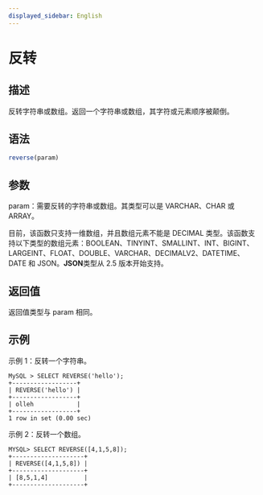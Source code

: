 ```yaml
---
displayed_sidebar: English
---
```


# 反转

## 描述

反转字符串或数组。返回一个字符串或数组，其字符或元素顺序被颠倒。

## 语法

```Haskell
reverse(param)
```

## 参数

param：需要反转的字符串或数组。其类型可以是 VARCHAR、CHAR 或 ARRAY。

目前，该函数只支持一维数组，并且数组元素不能是 DECIMAL 类型。该函数支持以下类型的数组元素：BOOLEAN、TINYINT、SMALLINT、INT、BIGINT、LARGEINT、FLOAT、DOUBLE、VARCHAR、DECIMALV2、DATETIME、DATE 和 JSON。**JSON**类型从 2.5 版本开始支持。

## 返回值

返回值类型与 param 相同。

## 示例

示例 1：反转一个字符串。

```Plain
MySQL > SELECT REVERSE('hello');
+------------------+
| REVERSE('hello') |
+------------------+
| olleh            |
+------------------+
1 row in set (0.00 sec)
```

示例 2：反转一个数组。

```Plain
MYSQL> SELECT REVERSE([4,1,5,8]);
+--------------------+
| REVERSE([4,1,5,8]) |
+--------------------+
| [8,5,1,4]          |
+--------------------+
```
